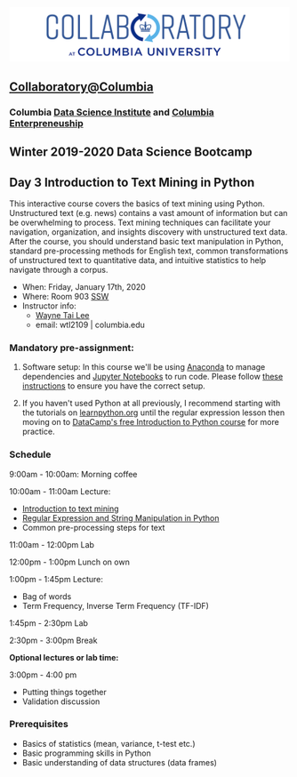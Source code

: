 ![collaboratory logo](../../Misc-files/collaboratory2.png)

## [Collaboratory@Columbia](http://collaboratory.columbia.edu/)
### Columbia [Data Science Institute](http://datascience.columbia.edu/) and [Columbia Enterpreneuship](http://entrepreneurship.columbia.edu/)
## Winter 2019-2020 Data Science Bootcamp
## Day 3 Introduction to Text Mining in Python

This interactive course covers the basics of text mining using Python. Unstructured text (e.g. news) contains a vast amount of information but can be overwhelming to process. Text mining techniques can facilitate your navigation, organization, and insights discovery with unstructured text data. After the course, you should understand basic text manipulation in Python, standard pre-processing methods for English text, common transformations of unstructured text to quantitative data, and intuitive statistics to help navigate through a corpus.

- When: Friday, January 17th, 2020
- Where: Room 903 [SSW](http://stat.columbia.edu/location-and-directions/)
- Instructor info:
	- [Wayne Tai Lee](https://www.linkedin.com/in/waynetailee/)
	- email: wtl2109 | columbia.edu

### Mandatory pre-assignment:

1. Software setup:
  In this course we'll be using [Anaconda](https://www.anaconda.com/distribution/) to manage dependencies and [Jupyter Notebooks](https://jupyter.org/) to run code. Please follow [these instructions](setup/software_setup.md) to ensure you have the correct setup.

2. If you haven't used Python at all previously, I recommend starting with the tutorials on [learnpython.org](https://www.learnpython.org/) until the regular expression lesson then moving on to [DataCamp's free Introduction to Python course](https://www.datacamp.com/courses/intro-to-python-for-data-science) for more practice.

### Schedule

9:00am - 10:00am: Morning coffee

10:00am - 11:00am Lecture:

* [Introduction to text mining](session_notes/intro.md)
* [Regular Expression and String Manipulation in Python](session_notess/python_str_manipulate.md)
* Common pre-processing steps for text

11:00am - 12:00pm Lab

12:00pm - 1:00pm Lunch on own

1:00pm - 1:45pm Lecture:

* Bag of words
* Term Frequency, Inverse Term Frequency (TF-IDF)

1:45pm - 2:30pm Lab

2:30pm - 3:00pm Break

**Optional lectures or lab time:**

3:00pm - 4:00 pm

* Putting things together
* Validation discussion

### Prerequisites

+ Basics of statistics (mean, variance, t-test etc.)
+ Basic programming skills in Python
+ Basic understanding of data structures (data frames)
